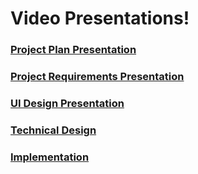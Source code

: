 # Video Presentations!

### [Project Plan Presentation](https://www.loom.com/share/dac0e43038c74986969d909b218a8955)

### [Project Requirements Presentation](https://www.loom.com/share/540c7faadac54c5d98cbf22ddf56462f?sid=e0a85774-c63d-4934-a0eb-d3d6d4350a49)

### [UI Design Presentation](https://www.loom.com/share/89ee5ea150734d0e97ee7eb76776115c?sid=3479c783-6e31-4c57-bd88-73602ab56378)

### [Technical Design](https://www.loom.com/share/acd6f2f6bbf84abda5d4f33d34490bae?sid=cc4916fd-d416-4047-b0ff-c7400d6e96c9)

### [Implementation](https://www.loom.com/share/f5fc6c058900404e92c1cd04187b84a8?sid=4fe82860-2685-45c6-b76d-71050be39eae)

